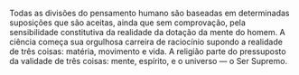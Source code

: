 ﻿Todas as divisões do pensamento humano são baseadas em determinadas suposições que são aceitas, ainda que sem comprovação, pela sensibilidade constitutiva da realidade da dotação da mente do homem. A ciência começa sua orgulhosa carreira de raciocínio supondo a realidade de três coisas: matéria, movimento e vida. A religião parte do pressuposto da validade de três coisas: mente, espírito, e o universo — o Ser Supremo.